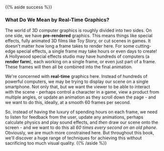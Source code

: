{{% aside success %}}

### What Do We Mean by Real-Time Graphics?

The world of 3D computer graphics is roughly divided into two sides.
On one side, we have **pre-rendered** graphics. This means things like special effects, fully animated 3D films like Toy Story, or cut scenes in games. It doesn't matter how long a frame takes to render here. For some cutting-edge special effects, a single frame may take hours or even days to create! A Hollywood special effects studio may have hundreds of computers (a **render farm**), each working on a single frame, or even just part of a frame. These frames will then all be combined into the final animation.

We're concerned with **real-time** graphics here. Instead of hundreds of powerful computers, we may be trying to display our scene on a single smartphone. Not only that, but we want the viewer to be able to interact with the scene - perhaps control a character in a game, view a product from multiple angles, or update an animation as they scroll down the page - and we want to do this, ideally, at a smooth 60 frames per second.

So, instead of having the luxury of spending hours on each frame, we need to listen for feedback from the user, update any animations, perhaps calculate physics and play sound effects, and _then_ draw our scene onto the screen - and we want to do this all _60 times every second on an old phone_. Obviously, we are much more constrained here. But throughout this book, we'll discover a huge range of techniques for achieving this without sacrificing too much visual quality.
{{% /aside %}}
